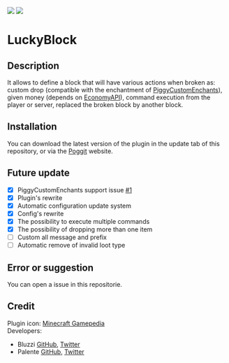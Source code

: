 [![](https://poggit.pmmp.io/shield.state/LuckyBlock)](https://poggit.pmmp.io/p/LuckyBlock)
[![](https://poggit.pmmp.io/shield.dl.total/LuckyBlock)](https://poggit.pmmp.io/p/LuckyBlock)

# LuckyBlock
## Description
It allows to define a block that will have various actions when broken as: custom drop (compatible with the enchantment of [PiggyCustomEnchants](https://poggit.pmmp.io/p/PiggyCustomEnchants)), given money (depends on [EconomyAPI](https://poggit.pmmp.io/p/EconomyAPI)), command execution from the player or server, replaced the broken block by another block.

## Installation
You can download the latest version of the plugin in the update tab of this repository, or via the [Poggit](https://poggit.pmmp.io/p/LuckyBlock) website.

## Future update
- [x] PiggyCustomEnchants support issue [#1](https://github.com/Palente/LuckyBlock/issues/1)
- [x] Plugin's rewrite
- [x] Automatic configuration update system
- [x] Config's rewrite
- [x] The possibility to execute multiple commands
- [x] The possibility of dropping more than one item
- [ ] Custom all message and prefix
- [ ] Automatic remove of invalid loot type

## Error or suggestion
You can open a issue in this repositorie.

## Credit
Plugin icon: [Minecraft Gamepedia](https://minecraft.gamepedia.com/Mods/Lucky_Block)<br>
Developers:
- Bluzzi [GitHub](https://github.com/Bluzzi), [Twitter](https://twitter.com/Bluzzi_)
- Palente [GitHub](https://github.com/Palente), [Twitter](https://twitter.com/Adel_Palente)